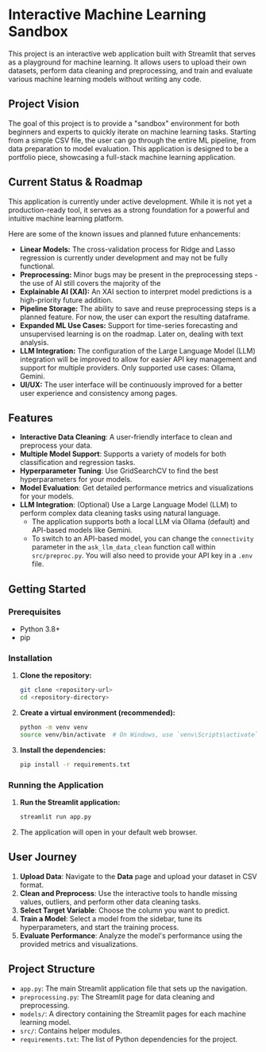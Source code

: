 # Interactive Machine Learning Sandbox

This project is an interactive web application built with Streamlit that serves as a playground for machine learning. It allows users to upload their own datasets, perform data cleaning and preprocessing, and train and evaluate various machine learning models without writing any code.

## Project Vision

The goal of this project is to provide a "sandbox" environment for both beginners and experts to quickly iterate on machine learning tasks. Starting from a simple CSV file, the user can go through the entire ML pipeline, from data preparation to model evaluation. This application is designed to be a portfolio piece, showcasing a full-stack machine learning application.

## Current Status & Roadmap

This application is currently under active development. While it is not yet a production-ready tool, it serves as a strong foundation for a powerful and intuitive machine learning platform.

Here are some of the known issues and planned future enhancements:

*   **Linear Models:** The cross-validation process for Ridge and Lasso regression is currently under development and may not be fully functional.
*   **Preprocessing:** Minor bugs may be present in the preprocessing steps - the use of AI still covers the majority of the 
*   **Explainable AI (XAI):** An XAI section to interpret model predictions is a high-priority future addition. 
*   **Pipeline Storage:** The ability to save and reuse preprocessing steps is a planned feature. For now, the user can export the resulting dataframe.
*   **Expanded ML Use Cases:** Support for time-series forecasting and unsupervised learning is on the roadmap. Later on, dealing with text analysis.
*   **LLM Integration:** The configuration of the Large Language Model (LLM) integration will be improved to allow for easier API key management and support for multiple providers. Only supported use cases: Ollama, Gemini.
*   **UI/UX:** The user interface will be continuously improved for a better user experience and consistency among pages.

## Features

*   **Interactive Data Cleaning**: A user-friendly interface to clean and preprocess your data.
*   **Multiple Model Support**: Supports a variety of models for both classification and regression tasks.
*   **Hyperparameter Tuning**: Use GridSearchCV to find the best hyperparameters for your models.
*   **Model Evaluation**: Get detailed performance metrics and visualizations for your models.
*   **LLM Integration**: (Optional) Use a Large Language Model (LLM) to perform complex data cleaning tasks using natural language.
    *   The application supports both a local LLM via Ollama (default) and API-based models like Gemini.
    *   To switch to an API-based model, you can change the `connectivity` parameter in the `ask_llm_data_clean` function call within `src/preproc.py`. You will also need to provide your API key in a `.env` file.

## Getting Started

### Prerequisites

*   Python 3.8+
*   pip

### Installation

1.  **Clone the repository:**
    ```bash
    git clone <repository-url>
    cd <repository-directory>
    ```
2.  **Create a virtual environment (recommended):**
    ```bash
    python -m venv venv
    source venv/bin/activate  # On Windows, use `venv\Scripts\activate`
    ```
3.  **Install the dependencies:**
    ```bash
    pip install -r requirements.txt
    ```

### Running the Application

1.  **Run the Streamlit application:**
    ```bash
    streamlit run app.py
    ```
2.  The application will open in your default web browser.

## User Journey

1.  **Upload Data**: Navigate to the **Data** page and upload your dataset in CSV format.
2.  **Clean and Preprocess**: Use the interactive tools to handle missing values, outliers, and perform other data cleaning tasks.
3.  **Select Target Variable**: Choose the column you want to predict.
4.  **Train a Model**: Select a model from the sidebar, tune its hyperparameters, and start the training process.
5.  **Evaluate Performance**: Analyze the model's performance using the provided metrics and visualizations.

## Project Structure

*   `app.py`: The main Streamlit application file that sets up the navigation.
*   `preprocessing.py`: The Streamlit page for data cleaning and preprocessing.
*   `models/`: A directory containing the Streamlit pages for each machine learning model.
*   `src/`: Contains helper modules.
*   `requirements.txt`: The list of Python dependencies for the project.
